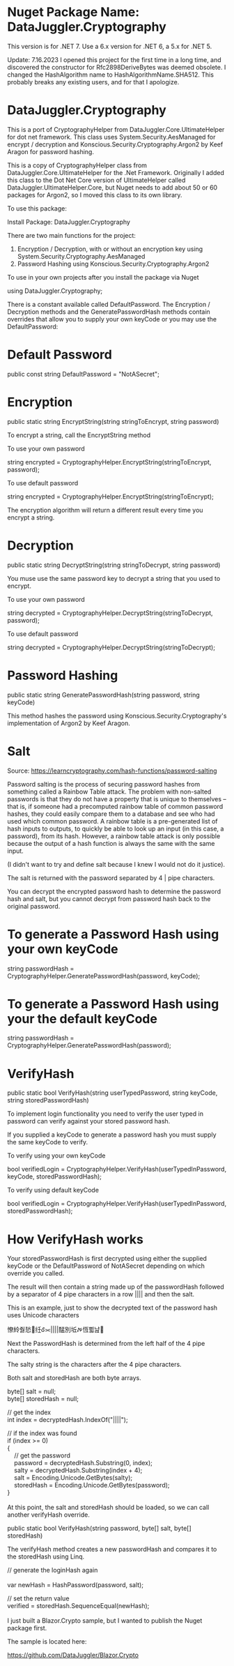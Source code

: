 # Nuget Package Name: DataJuggler.Cryptography

This version is for .NET 7. Use a 6.x version for .NET 6, a 5.x for .NET 5.

Update: 7.16.2023
I opened this project for the first time in a long time, and discovered the constructor for 
Rfc2898DeriveBytes was deemed obsolete. I changed the HashAlgorithm name to 
HashAlgorithmName.SHA512. This probably breaks any existing users, and for that I apologize.

# DataJuggler.Cryptography
This is a port of CryptographyHelper from DataJuggler.Core.UltimateHelper for dot net framework. This class uses System.Security.AesManaged for encrypt / decryption and Konscious.Security.Cryptography.Argon2 by Keef Aragon for password hashing.  

This is a copy of CryptographyHelper class from DataJuggler.Core.UltimateHelper for
the .Net Framework. Originally I added this class to the Dot Net Core version
of UltimateHelper called DataJuggler.UltimateHelper.Core, but Nuget needs to add about
50 or 60 packages for Argon2, so I moved this class to its own library.

To use this package: 

Install Package: DataJuggler.Cryptography

There are two main functions for the project:
1. Encryption / Decryption, with or without an encryption key using System.Security.Cryptography.AesManaged
2. Password Hashing using Konscious.Security.Cryptography.Argon2

To use in your own projects after you install the package via Nuget

using DataJuggler.Cryptography;

There is a constant available called DefaultPassword. The Encryption / Decryption methods and the GeneratePasswordHash
methods contain overrides that allow you to supply your own keyCode or you may use the DefaultPassword:

# Default Password

public const string DefaultPassword = "NotASecret";

# Encryption

public static string EncryptString(string stringToEncrypt, string password)

To encrypt a string, call the EncryptString method

To use your own password

string encrypted = CryptographyHelper.EncryptString(stringToEncrypt, password);

To use default password

string encrypted = CryptographyHelper.EncryptString(stringToEncrypt);

The encryption algorithm will return a different result every time you encrypt a string. 

# Decryption

public static string DecryptString(string stringToDecrypt, string password)

You muse use the same password key to decrypt a string that you used to encrypt.

To use your own password

string decrypted = CryptographyHelper.DecryptString(stringToDecrypt, password);

To use default password

string decrypted = CryptographyHelper.DecryptString(stringToDecrypt);

# Password Hashing

public static string GeneratePasswordHash(string password, string keyCode)

This method hashes the password using Konscious.Security.Cryptography's implementation of Argon2 by Keef Aragon.

# Salt

Source: https://learncryptography.com/hash-functions/password-salting

Password salting is the process of securing password hashes from something called a Rainbow Table attack. The problem with non-salted passwords is that they do not have a property that is unique to themselves – that is, if someone had a precomputed rainbow table of common password hashes, they could easily compare them to a database and see who had used which common password. A rainbow table is a pre-generated list of hash inputs to outputs, to quickly be able to look up an input (in this case, a password), from its hash. However, a rainbow table attack is only possible because the output of a hash function is always the same with the same input.

(I didn't want to try and define salt because I knew I would not do it justice).

The salt is returned with the password separated by 4 | pipe characters.

You can decrypt the encrypted password hash to determine the password hash and salt, but you
cannot decrypt from password hash back to the original password.

# To generate a Password Hash using your own keyCode

string passwordHash = CryptographyHelper.GeneratePasswordHash(password, keyCode);

# To generate a Password Hash using your the default keyCode

string passwordHash = CryptographyHelper.GeneratePasswordHash(password);

# VerifyHash

public static bool VerifyHash(string userTypedPassword, string keyCode, string storedPasswordHash)

To implement login functionality you need to verify the user typed in password can verify against your stored password hash.

If you supplied a keyCode to generate a password hash you must supply the same keyCode to verify.

To verify using your own keyCode

bool verifiedLogin = CryptographyHelper.VerifyHash(userTypedInPassword, keyCode, storedPasswordHash);

To verify using default keyCode

bool verifiedLogin = CryptographyHelper.VerifyHash(userTypedInPassword, storedPasswordHash);

# How VerifyHash works

Your storedPasswordHash is first decrypted using either the supplied keyCode or the DefaultPassword of NotASecret depending on which override you called.

The result will then contain a string made up of the passwordHash followed by a separator of 4 pipe characters in a row |||| and then the salt.

This is an example, just to show the decrypted text of the password hash uses Unicode characters

憭紷줧悐纴Ꮄ⫘||||䣿別坵ࠀ恆쁿냞 

Next the PasswordHash is determined from the left half of the 4 pipe characters.

The salty string is the characters after the 4 pipe characters.

Both salt and storedHash are both byte arrays.

byte[] salt = null;<br/>
byte[] storedHash = null;

// get the index<br/>
int index = decryptedHash.IndexOf("||||");

// if the index was found<br/>
if (index >= 0)<br/>
{<br/>
    &nbsp;&nbsp;&nbsp;&nbsp;// get the password<br/>
    &nbsp;&nbsp;&nbsp;&nbsp;password = decryptedHash.Substring(0, index);<br/>
    &nbsp;&nbsp;&nbsp;&nbsp;salty = decryptedHash.Substring(index + 4);<br/>
    &nbsp;&nbsp;&nbsp;&nbsp;salt = Encoding.Unicode.GetBytes(salty);<br/>
    &nbsp;&nbsp;&nbsp;&nbsp;storedHash = Encoding.Unicode.GetBytes(password);<br/>
}<br/>
<br/>
At this point, the salt and storedHash should be loaded, so we can call another verifyHash override.

public static bool VerifyHash(string password, byte[] salt, byte[] storedHash)

The verifyHash method creates a new passwordHash and compares it to the storedHash using Linq.

// generate the loginHash again<br/><br/>
var newHash = HashPassword(password,  salt);<br/>

// set the return value<br/>
verified = storedHash.SequenceEqual(newHash);<br/>
<br/>
I just built a Blazor.Crypto sample, but I wanted to publish the Nuget package first.

The sample is located here:

https://github.com/DataJuggler/Blazor.Crypto




